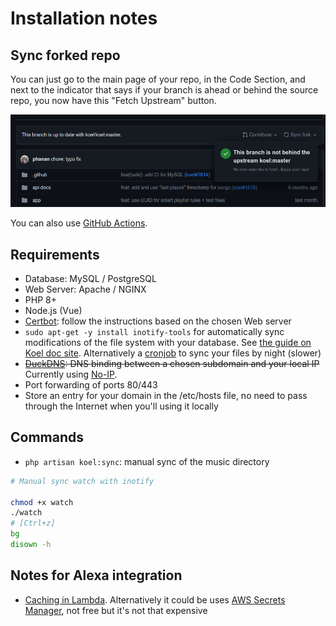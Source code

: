 # Installation notes

## Sync forked repo

You can just go to the main page of your repo, in the Code Section, and next to the indicator that says if your
branch is ahead or behind the source repo, you now have this "Fetch Upstream" button.

![ui_sync_fork.png](docs%2Fui_sync_fork.png)

You can also use [GitHub Actions](https://docs.github.com/en/actions).

## Requirements

* Database: MySQL / PostgreSQL
* Web Server: Apache / NGINX
* PHP 8+
* Node.js (Vue)
* [Certbot](https://certbot.eff.org/): follow the instructions based on the chosen Web server
* `sudo apt-get -y install inotify-tools` for automatically sync modifications of the file system with your database.
  See [the guide on Koel doc site](https://docs.koel.dev/watch.html#_2-set-up-a-watcher-script). Alternatively a
  [cronjob](https://docs.koel.dev/#music-discovery) to sync your files by night (slower)
* ~~[DuckDNS](https://www.duckdns.org/): DNS binding between a chosen subdomain and your local IP~~ Currently using [No-IP](https://www.noip.com/).
* Port forwarding of ports 80/443
* Store an entry for your domain in the /etc/hosts file, no need to pass through the Internet
when you'll using it locally

## Commands

* `php artisan koel:sync`: manual sync of the music directory

```bash
# Manual sync watch with inotify

chmod +x watch
./watch
# [Ctrl+z]
bg
disown -h
```

## Notes for Alexa integration

* [Caching in Lambda](https://www.sebastianhesse.de/2018/12/16/caching-in-aws-lambda/). Alternatively
it could be uses [AWS Secrets Manager](https://aws.amazon.com/secrets-manager/), not free but it's not that expensive
